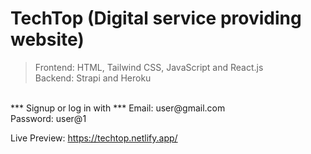 # TechTop (Digital service providing website)

>Frontend: HTML, Tailwind CSS, JavaScript and React.js    
>Backend: Strapi and Heroku
<br/>
*** Signup or log in with ***
Email: user@gmail.com
<br/>
Password: user@1

Live Preview: https://techtop.netlify.app/

